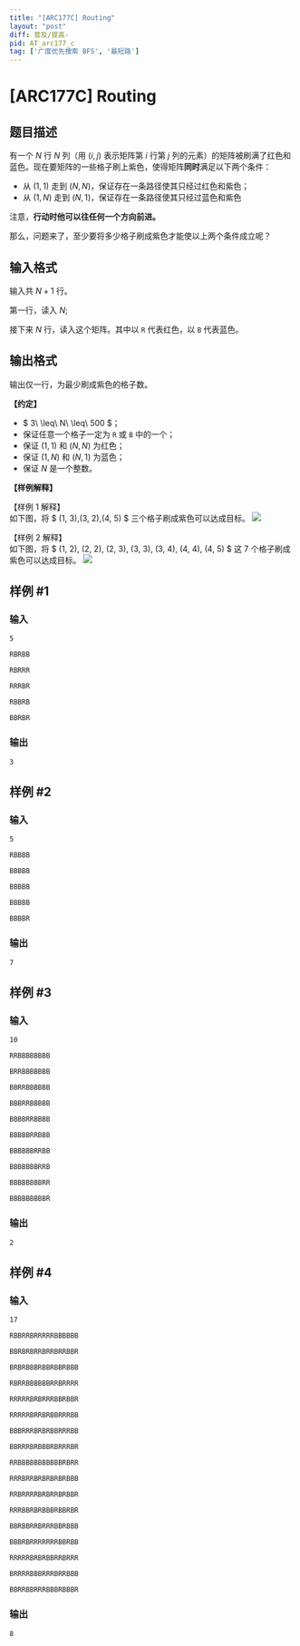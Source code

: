 ```yaml
---
title: "[ARC177C] Routing"
layout: "post"
diff: 普及/提高-
pid: AT_arc177_c
tag: ['广度优先搜索 BFS', '最短路']
---
```


# [ARC177C] Routing

## 题目描述

有一个 $N$ 行 $N$ 列（用 $(i, j)$ 表示矩阵第 $i$ 行第 $j$ 列的元素）的矩阵被刷满了红色和蓝色。现在要矩阵的一些格子刷上紫色，使得矩阵**同时**满足以下两个条件：
- 从 $(1, 1)$ 走到 $(N, N)$，保证存在一条路径使其只经过红色和紫色；
- 从 $(1, N)$ 走到 $(N, 1)$，保证存在一条路径使其只经过蓝色和紫色

注意，**行动时他可以往任何一个方向前进。**

那么，问题来了，至少要将多少格子刷成紫色才能使以上两个条件成立呢？

## 输入格式

输入共 $N+1$ 行。

第一行，读入 $N$;

接下来 $N$ 行，读入这个矩阵。其中以 `R`  代表红色，以 `B` 代表蓝色。

## 输出格式

输出仅一行，为最少刷成紫色的格子数。

**【约定】**

- $ 3\ \leq\ N\ \leq\ 500 $；
- 保证任意一个格子一定为 `R` 或 `B` 中的一个；
- 保证 $(1, 1)$ 和 $(N, N)$ 为红色；
- 保证 $(1, N)$ 和 $(N, 1)$ 为蓝色；
- 保证 $N$ 是一个整数。

**【样例解释】**

【样例 $1$ 解释】  
如下图，将 $ (1, 3),(3, 2),(4, 5) $ 三个格子刷成紫色可以达成目标。
![](https://cdn.luogu.com.cn/upload/image_hosting/zu2dn557.png)

【样例 $2$ 解释】  
如下图，将 $ (1, 2), (2, 2), (2, 3), (3, 3), (3, 4), (4, 4), (4, 5) $ 这 $7$ 个格子刷成紫色可以达成目标。
![](https://cdn.luogu.com.cn/upload/image_hosting/290k2d8o.png)

## 样例 #1

### 输入

```
5
RBRBB
RBRRR
RRRBR
RBBRB
BBRBR
```

### 输出

```
3
```

## 样例 #2

### 输入

```
5
RBBBB
BBBBB
BBBBB
BBBBB
BBBBR
```

### 输出

```
7
```

## 样例 #3

### 输入

```
10
RRBBBBBBBB
BRRBBBBBBB
BBRRBBBBBB
BBBRRBBBBB
BBBBRRBBBB
BBBBBRRBBB
BBBBBBRRBB
BBBBBBBRRB
BBBBBBBBRR
BBBBBBBBBR
```

### 输出

```
2
```

## 样例 #4

### 输入

```
17
RBBRRBRRRRRBBBBBB
BBRBRBRRBRRBRRBBR
BRBRBBBRBBRBBRBBB
RBRRBBBBBBRRBRRRR
RRRRRBRBRRRBBRBBR
RRRRRBRRBRBBRRRBB
BBBRRRBRBRBBRRRBB
BBRRRBRBBBRBRRRBR
RRBBBBBBBBBBBRBRR
RRRBRRBRBRBRBRBBB
RRBRRRRBRBRRBRBBR
RRRBBRBRBBBRBBRBR
BBRBBRRBRRRBBRBBB
BBBRBRRRRRRRBBRBB
RRRRRBRBRBBRRBRRR
BRRRRBBBRRRBRRBBB
BBRRBBRRRBBBRBBBR
```

### 输出

```
8
```

